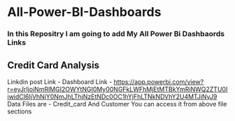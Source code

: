# All-Power-BI-Dashboards

### In this Repositry I am going to add My All Power Bi Dashbaords Links

## Credit Card Analysis </br>
Linkdin post Link - 
Dashboard Link - https://app.powerbi.com/view?r=eyJrIjoiNmRlMGI2OWYtNGI0My00NGFkLWFhMjEtMTBkYmRiNWQ2ZTU0IiwidCI6IjVhNjY0NmJhLThjNzEtNDc0OC1hYjFhLTNkNDVhY2U4MTJiNyJ9   </br>
Data Files are - Credit_card And Customer You can access it from above file sections 

